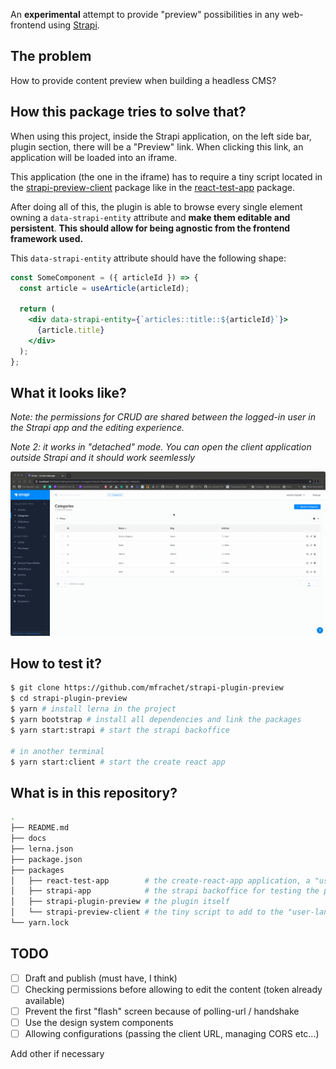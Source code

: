 An **experimental** attempt to provide "preview" possibilities in any web-frontend using [Strapi](https://strapi.io/).

## The problem

How to provide content preview when building a headless CMS?

## How this package tries to solve that? 

When using this project, inside the Strapi application, on the left side bar, plugin section, there will be a "Preview" link. When clicking this link, an application will be loaded into an iframe.

This application (the one in the iframe) has to require a tiny script located in the [strapi-preview-client](./packages/strapi-preview-client) package like in the [react-test-app](packages/react-test-app/src/index.js) package.

After doing all of this, the plugin is able to browse every single element owning a `data-strapi-entity` attribute and **make them editable and persistent**. **This should allow for being agnostic from the frontend framework used.**

This `data-strapi-entity` attribute should have the following shape:

```jsx
const SomeComponent = ({ articleId }) => {
  const article = useArticle(articleId);

  return (
    <div data-strapi-entity={`articles::title::${articleId}`}>
      {article.title}
    </div>
  );
};
```


## What it looks like?

_Note: the permissions for CRUD are shared between the logged-in user in the Strapi app and the editing experience._

_Note 2: it works in "detached" mode. You can open the client application outside Strapi and it should work seemlessly_

![Demonstration of the plugin in action in the browser](./docs/demo.gif)

## How to test it?

```sh
$ git clone https://github.com/mfrachet/strapi-plugin-preview
$ cd strapi-plugin-preview
$ yarn # install lerna in the project
$ yarn bootstrap # install all dependencies and link the packages
$ yarn start:strapi # start the strapi backoffice

# in another terminal
$ yarn start:client # start the create react app
```

## What is in this repository?

```sh
.
├── README.md
├── docs
├── lerna.json
├── package.json
├── packages
│   ├── react-test-app        # the create-react-app application, a "user-land" one
│   ├── strapi-app            # the strapi backoffice for testing the plugin
│   ├── strapi-plugin-preview # the plugin itself
│   └── strapi-preview-client # the tiny script to add to the "user-land" application
└── yarn.lock
```

## TODO

- [ ] Draft and publish (must have, I think)
- [ ] Checking permissions before allowing to edit the content (token already available)
- [ ] Prevent the first "flash" screen because of polling-url / handshake
- [ ] Use the design system components
- [ ] Allowing configurations (passing the client URL, managing CORS etc...)

Add other if necessary